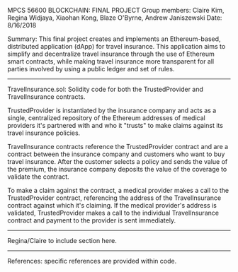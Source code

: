 MPCS 56600 BLOCKCHAIN: FINAL PROJECT
Group members: Claire Kim, Regina Widjaya, Xiaohan Kong, Blaze O'Byrne, Andrew Janiszewski
Date: 8/16/2018

Summary: This final project creates and implements an Ethereum-based, distributed application (dApp) for travel insurance. This application aims to simplify and decentralize travel insurance through the use of Ethereum smart contracts, while making travel insurance more transparent for all parties involved by using a public ledger and set of rules.

***************************

TravelInsurance.sol: Solidity code for both the TrustedProvider and TravelInsurance contracts.

TrustedProvider is instantiated by the insurance company and acts as a single, centralized repository of the Ethereum addresses of medical providers it's partnered with and who it "trusts" to make claims against its travel insurance policies.

TravelInsurance contracts reference the TrustedProvider contract and are a contract between the insurance company and customers who want to buy travel insurance. After the customer selects a policy and sends the value of the premium, the insurance company deposits the value of the coverage to validate the contract.

To make a claim against the contract, a medical provider makes a call to the TrustedProvider contract, referencing the address of the TravelInsurance contract against which it's claiming. If the medical provider's address is validated, TrustedProvider makes a call to the individual TravelInsurance contract and payment to the provider is sent immediately.

***************************

Regina/Claire to include section here.

***************************

References: specific references are provided within code.
